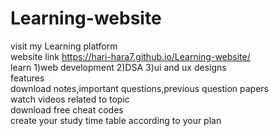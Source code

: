# Learning-website
visit my Learning platform 
<br>website link https://hari-hara7.github.io/Learning-website/
<br>learn 1)web development 2)DSA 3)ui and ux designs 
<br>features 
<br>download notes,important questions,previous question papers
<br>watch videos related to topic 
<br>download free cheat codes
<br>create your study time table according to your plan

